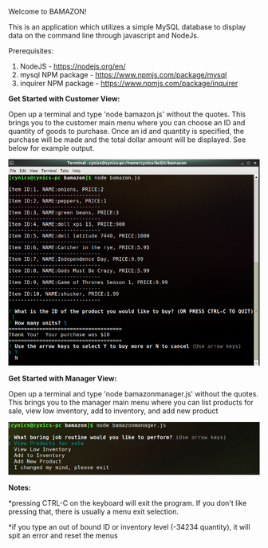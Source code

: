 Welcome to BAMAZON!

This is an application which utilizes a simple MySQL database to display data on the command line through javascript and NodeJs.

Prerequisites:

1.  NodeJS - https://nodejs.org/en/
2.  mysql NPM package - https://www.npmjs.com/package/mysql
3.  inquirer NPM package - https://www.npmjs.com/package/inquirer

**Get Started with Customer View:**

Open up a terminal and type 'node bamazon.js' without the quotes.  This brings you to the customer main menu where you can choose an ID
and quantity of goods to purchase.  Once an id and quantity is specified, the purchase will be made and the total dollar amount will be displayed.  See below for example output.

![Image of Mainmenu](https://github.com/cmiljour/bamazon/blob/master/markdown/bamazonmainmenu.png)

**Get Started with Manager View:**

Open up a terminal and type 'node bamazonmanager.js' without the quotes.  This brings you to the manager main menu where you
can list products for sale, view low inventory, add to inventory, and add new product

![Image of bamazonmanager main menu](https://github.com/cmiljour/bamazon/blob/master/markdown/bamazonmanager.png)


**Notes:**

*pressing CTRL-C on the keyboard will exit the program.  If you don't like pressing that, there is usually a menu exit selection.

*if you type an out of bound ID or inventory level (-34234 quantity), it will spit an error and reset the menus
